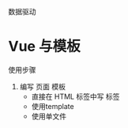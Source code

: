 数据驱动

# Vue 与模板

使用步骤
1. 编写 页面 模板
    - 直接在 HTML 标签中写 标签
    - 使用template
    - 使用单文件 <template />
2. 创建 Vue 的实例
    - 在 Vue 的构造函数中提供：data, method,computed,watch,props,...
3. 将 Vue 挂载到页面中 （ mount ）

# 数据驱动模型

Vue 执行流程
 +  获得模板：模板中有 '坑'
 +  利用 Vue 构造函数中所以工的数据来 '填坑'，得到可以在页面中显示的 '标签了'
 +  将标签替换页面中原来有坑的标签

Vue 利用 我们提供的数据 和页面中 模板 生成了一个新的 HMTL 标签 （node元素），
替换到了 页面中 放置模板的位置

怎么实现？？？

# 简单的模板渲染




# 虚拟DOM

目标：
1. 怎么将真正的 DOM 转换为 虚拟DOM
2. 怎么将 虚拟DOM 转换为 真正的 DOM

思路与深拷贝类似

# 函数柯里化

参考资料：

- [函数式编程](https://llh911001.gitbooks.io/mostly-adequate-guide-chinese/content/)
- [维基百科](https://zh.wikipedia.org/wiki/%E6%9F%AF%E9%87%8C%E5%8C%96)

概念：

1. 柯里化：一个函数原本有多个参数，只传入**一个**参数，生成一个新函数，由新函数来接收剩下的参数来运行得到结果
2. 偏函数：一个函数原本有多个参数，只传入**一部分**参数，生成一个新函数，由新函数来接收剩下的参数来运行得到结果
3. 高阶函数：一个函数**参数是一个函数**，该函数对参数这个函数进行架构，得到一个函数，这个加工用的函数就是高阶函数

为什么要使用柯里化？  为了提升性能，使用柯里化可以缓存一部分能力

使用两个案例来说明：

1. 判断元素
2. 虚拟DOM 的 render方法


1. 判断元素：

Vue 本质上是使用 HTML 的字符串作为模板，将字符串的模板 转换为 AST，在转换为 VNode
- 模板 -> AST（抽象语法树）
- AST -> VNode
- VNode -> DOM

哪一个阶段最消耗性能？
最消耗性能是字符串解析 （ 模板 -> AST ）

例子：let s = '1 + 2 * (3 + 4)'
写一个程序 ，解析这个表达式，得到结果( 一般化 )
我们一般会将这个表达式 转换为 "波兰式" 表达式，然后使用栈结构来运算

在 Vue 中 每一个标签可以是真正的 HTML 标签， 也可以是自定义组件，问怎么区分？？？

在 Vue 源码中其实将所有可以用的 HTML 标签已经存起来了

假设治理只考虑几个标签：

```js
    let tag = 'div,p,a,img,ul,li'.split(',')
```
需要一个函数 ，判断一个标签名是否为内置的标签

```js
    function isHTMLTag(tagName) {
        tagName = tagName.toLowerCase()
        tag.forEach(f => {
            if (f === tagName) {
                return true
            }
        })
        return false
    }
```

模板是任意编写的，可以写的很简单，也可以写的很复杂， indexOf 内部也是要循环的

如果有 6 种内置标签，而 模板中有 10 个标签需要判断，那么就需要执行60次 循环

2. 虚拟 DOM 的 render 方法

思考： vue 项目  *模板 转换为 抽象语法树（AST）* 需要执行几次？？？

+ 页面一开始加载需要渲染
+ 每一个属性（响应式）数据在发生变化的时候 需要渲染
+ watch,computed  等等

我们昨天写的代码 ，每次需要渲染的时候，模板就会被解析一次（注意，这里我们简化了解析方法）

render 的作用是将 虚拟DOM 转换为 真正的DOM 加到页面中

- 虚拟DOM 可以降级理解为 抽象语法树
- 一个项目运行的时候  模板是不会变得，就表示 AST不会变得

我们可以将代码进行优化 将虚拟DOM缓存起来， 生成一个函数 ，函数只需要传入数据，就可以得到真正的DOM


# 讨论

- 这样的闭包回内存泄漏吗？
    - 性能一定是会有问题
    - 尽可能的提高新能
- 原生的好多东西都忘记，不知道从哪学起？


# 问题

问题：
 - 没明白柯里化怎么就只循环一次
    - **缓存一部分行文**
- mountComponent 这个函数里面的内容 没太立即
- call






